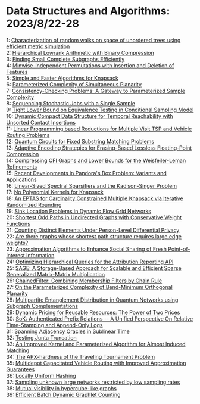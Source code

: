 # Data Structures and Algorithms: 2023/8/22-28  
1: [Characterization of random walks on space of unordered trees using  efficient metric simulation](https://doi.org/10.48550/arXiv.2308.10861)  
2: [Hierarchical Lowrank Arithmetic with Binary Compression](https://doi.org/10.48550/arXiv.2308.10960)  
3: [Finding Small Complete Subgraphs Efficiently](https://doi.org/10.48550/arXiv.2308.11146)  
4: [Minwise-Independent Permutations with Insertion and Deletion of Features](https://doi.org/10.48550/arXiv.2308.11240)  
5: [Simple and Faster Algorithms for Knapsack](https://doi.org/10.48550/arXiv.2308.11307)  
6: [Parameterized Complexity of Simultaneous Planarity](https://doi.org/10.48550/arXiv.2308.11401)  
7: [Consistency-Checking Problems: A Gateway to Parameterized Sample  Complexity](https://doi.org/10.48550/arXiv.2308.11416)  
8: [Sequencing Stochastic Jobs with a Single Sample](https://doi.org/10.48550/arXiv.2308.11461)  
9: [Tight Lower Bound on Equivalence Testing in Conditional Sampling Model](https://doi.org/10.48550/arXiv.2308.11558)  
10: [Dynamic Compact Data Structure for Temporal Reachability with Unsorted  Contact Insertions](https://doi.org/10.48550/arXiv.2308.11734)  
11: [Linear Programming based Reductions for Multiple Visit TSP and Vehicle  Routing Problems](https://doi.org/10.48550/arXiv.2308.11742)  
12: [Quantum Circuits for Fixed Substring Matching Problems](https://doi.org/10.48550/arXiv.2308.11758)  
13: [Adaptive Encoding Strategies for Erasing-Based Lossless Floating-Point  Compression](https://doi.org/10.48550/arXiv.2308.11915)  
14: [Compressing CFI Graphs and Lower Bounds for the Weisfeiler-Leman  Refinements](https://doi.org/10.48550/arXiv.2308.11970)  
15: [Recent Developments in Pandora's Box Problem: Variants and Applications](https://doi.org/10.48550/arXiv.2308.12242)  
16: [Linear-Sized Spectral Sparsifiers and the Kadison-Singer Problem](https://doi.org/10.48550/arXiv.2308.12483)  
17: [No Polynomial Kernels for Knapsack](https://doi.org/10.48550/arXiv.2308.12593)  
18: [An EPTAS for Cardinality Constrained Multiple Knapsack via Iterative  Randomized Rounding](https://doi.org/10.48550/arXiv.2308.12622)  
19: [Sink Location Problems in Dynamic Flow Grid Networks](https://doi.org/10.48550/arXiv.2308.12651)  
20: [Shortest Odd Paths in Undirected Graphs with Conservative Weight  Functions](https://doi.org/10.48550/arXiv.2308.12653)  
21: [Counting Distinct Elements Under Person-Level Differential Privacy](https://doi.org/10.48550/arXiv.2308.12947)  
22: [Are there graphs whose shortest path structure requires large edge  weights?](https://doi.org/10.48550/arXiv.2308.13054)  
23: [Approximation Algorithms to Enhance Social Sharing of Fresh  Point-of-Interest Information](https://doi.org/10.48550/arXiv.2308.13260)  
24: [Optimizing Hierarchical Queries for the Attribution Reporting API](https://doi.org/10.48550/arXiv.2308.13510)  
25: [SAGE: A Storage-Based Approach for Scalable and Efficient Sparse  Generalized Matrix-Matrix Multiplication](https://doi.org/10.48550/arXiv.2308.13626)  
26: [ChainedFilter: Combining Membership Filters by Chain Rule](https://doi.org/10.48550/arXiv.2308.13632)  
27: [On the Parameterized Complexity of Bend-Minimum Orthogonal Planarity](https://doi.org/10.48550/arXiv.2308.13665)  
28: [Multipartite Entanglement Distribution in Quantum Networks using  Subgraph Complementations](https://doi.org/10.48550/arXiv.2308.13700)  
29: [Dynamic Pricing for Reusable Resources: The Power of Two Prices](https://doi.org/10.48550/arXiv.2308.13822)  
30: [SoK: Authenticated Prefix Relations -- A Unified Perspective On Relative  Time-Stamping and Append-Only Logs](https://doi.org/10.48550/arXiv.2308.13836)  
31: [Spanning Adjacency Oracles in Sublinear Time](https://doi.org/10.48550/arXiv.2308.13890)  
32: [Testing Junta Truncation](https://doi.org/10.48550/arXiv.2308.13992)  
33: [An Improved Kernel and Parameterized Algorithm for Almost Induced  Matching](https://doi.org/10.48550/arXiv.2308.14116)  
34: [The APX-hardness of the Traveling Tournament Problem](https://doi.org/10.48550/arXiv.2308.14124)  
35: [Multidepot Capacitated Vehicle Routing with Improved Approximation  Guarantees](https://doi.org/10.48550/arXiv.2308.14131)  
36: [Locally Uniform Hashing](https://doi.org/10.48550/arXiv.2308.14134)  
37: [Sampling unknown large networks restricted by low sampling rates](https://doi.org/10.48550/arXiv.2308.14279)  
38: [Mutual visibility in hypercube-like graphs](https://doi.org/10.48550/arXiv.2308.14443)  
39: [Efficient Batch Dynamic Graphlet Counting](https://doi.org/10.48550/arXiv.2308.14493)  